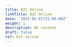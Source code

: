 ```yaml
---
title: B2C Online
linkTitle: B2C Online
date: '2025-05-01T21:06:00Z'
weight: 1
description: No content
draft: false
ref: b2c-online
---
```


